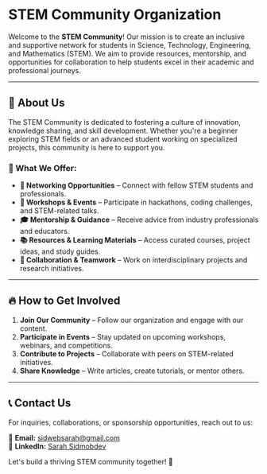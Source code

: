 # STEM Community Organization

Welcome to the **STEM Community**! Our mission is to create an inclusive and supportive network for students in Science, Technology, Engineering, and Mathematics (STEM). We aim to provide resources, mentorship, and opportunities for collaboration to help students excel in their academic and professional journeys.

---

## 📌 About Us
The STEM Community is dedicated to fostering a culture of innovation, knowledge sharing, and skill development. Whether you're a beginner exploring STEM fields or an advanced student working on specialized projects, this community is here to support you.

### 🌟 What We Offer:
- **🤝 Networking Opportunities** – Connect with fellow STEM students and professionals.
- **📅 Workshops & Events** – Participate in hackathons, coding challenges, and STEM-related talks.
- **🎓 Mentorship & Guidance** – Receive advice from industry professionals and educators.
- **📚 Resources & Learning Materials** – Access curated courses, project ideas, and study guides.
- **🚀 Collaboration & Teamwork** – Work on interdisciplinary projects and research initiatives.

---

## 🔥 How to Get Involved
1. **Join Our Community** – Follow our organization and engage with our content.
2. **Participate in Events** – Stay updated on upcoming workshops, webinars, and competitions.
3. **Contribute to Projects** – Collaborate with peers on STEM-related initiatives.
4. **Share Knowledge** – Write articles, create tutorials, or mentor others.

---

## 📞 Contact Us
For inquiries, collaborations, or sponsorship opportunities, reach out to us:

📧 **Email:** sidwebsarah@gmail.com  
🔗 **LinkedIn:** [Sarah Sidmobdev](https://www.linkedin.com/in/sarah-sidmobdev/)

Let's build a thriving STEM community together! 🚀
```

